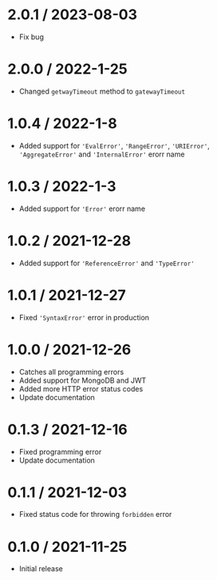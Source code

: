2.0.1 / 2023-08-03
==================
  * Fix bug

2.0.0 / 2022-1-25
==================
  * Changed ```getwayTimeout``` method to ```gatewayTimeout```

1.0.4 / 2022-1-8
==================
  * Added support for ```'EvalError'```, ```'RangeError'```, ```'URIError'```, ```'AggregateError'``` and ```'InternalError'``` erorr name

1.0.3 / 2022-1-3
==================
  * Added support for ```'Error'``` erorr name

1.0.2 / 2021-12-28
==================
  * Added support for ```'ReferenceError'``` and ```'TypeError'```

1.0.1 / 2021-12-27
==================
  * Fixed ```'SyntaxError'``` error in production

1.0.0 / 2021-12-26
==================
  * Catches all programming errors
  * Added support for MongoDB and JWT
  * Added more HTTP error status codes
  * Update documentation

0.1.3 / 2021-12-16
==================
  * Fixed programming error
  * Update documentation

0.1.1 / 2021-12-03
==================
  * Fixed status code for throwing `forbidden` error

0.1.0 / 2021-11-25
==================
  * Initial release